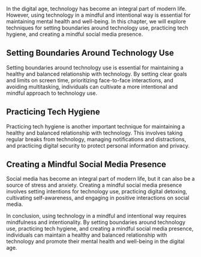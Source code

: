 
In the digital age, technology has become an integral part of modern life. However, using technology in a mindful and intentional way is essential for maintaining mental health and well-being. In this chapter, we will explore techniques for setting boundaries around technology use, practicing tech hygiene, and creating a mindful social media presence.

Setting Boundaries Around Technology Use
----------------------------------------

Setting boundaries around technology use is essential for maintaining a healthy and balanced relationship with technology. By setting clear goals and limits on screen time, prioritizing face-to-face interactions, and avoiding multitasking, individuals can cultivate a more intentional and mindful approach to technology use.

Practicing Tech Hygiene
-----------------------

Practicing tech hygiene is another important technique for maintaining a healthy and balanced relationship with technology. This involves taking regular breaks from technology, managing notifications and distractions, and practicing digital security to protect personal information and privacy.

Creating a Mindful Social Media Presence
----------------------------------------

Social media has become an integral part of modern life, but it can also be a source of stress and anxiety. Creating a mindful social media presence involves setting intentions for technology use, practicing digital detoxing, cultivating self-awareness, and engaging in positive interactions on social media.

In conclusion, using technology in a mindful and intentional way requires mindfulness and intentionality. By setting boundaries around technology use, practicing tech hygiene, and creating a mindful social media presence, individuals can maintain a healthy and balanced relationship with technology and promote their mental health and well-being in the digital age.

